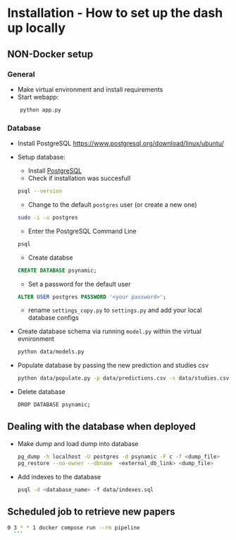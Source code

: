 # Installation - How to set up the dash up locally


## NON-Docker setup
### General
* Make virtual environment and install requirements
* Start webapp:
```bash
    python app.py
```

### Database
* Install PostgreSQL
https://www.postgresql.org/download/linux/ubuntu/

* Setup database:
    * Install [PostgreSQL](https://www.postgresql.org/download/)
    * Check if installation was succesfull
    ```bash
    psql --version
    ```
    * Change to the default `postgres` user (or create a new one)
    ```bash
    sudo -i -u postgres
    ```
    * Enter the PostgreSQL Command Line
    ```bash
    psql
    ```
    * Create databse
    ```sql
    CREATE DATABASE psynamic;
    ```
    * Set a password for the default user
    ```sql
    ALTER USER postgres PASSWORD '<your password>';
    ```
    * rename `settings_copy.py` to `settings.py` and add your local database configs

* Create database schema via running `model.py` within the virtual evnironment
    ```bash
    python data/models.py
    ``` 

* Populate database by passing the new prediction and studies csv
    ```bash
    python data/populate.py -p data/predictions.csv -s data/studies.csv
    ```

* Delete database
    ```bash
    DROP DATABASE psynamic;
    ```

## Dealing with the database when deployed

* Make dump and load dump into database
    ```bash
    pg_dump -h localhost -U postgres -d psynamic -F c -f <dump_file>
    pg_restore --no-owner --dbname  <external_db_link> <dump_file>
    ```

* Add indexes to the database
    ```bash
    psql -d <database_name> -f data/indexes.sql
    ```
    
## Scheduled job to retrieve new papers
  ```bash
0 3 * * 1 docker compose run --rm pipeline
    ```

